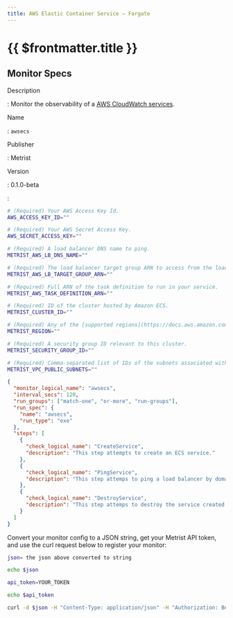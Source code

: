 ```yaml
---
title: AWS Elastic Container Service — Fargate
---
```


# {{ $frontmatter.title }}

## Monitor Specs

Description

: Monitor the observability of a [AWS CloudWatch services](https://aws.amazon.com/cloudwatch/).

Name

: `awsecs`

Publisher

: Metrist

Version

: 0.1.0-beta

: &nbsp;


<!--@include: /parts/_1.md-->


<!--@include: /parts/_2.md-->


<!--@include: /parts/_3.md-->


```sh
# (Required) Your AWS Access Key Id.
AWS_ACCESS_KEY_ID=""

# (Required) Your AWS Secret Access Key.
AWS_SECRET_ACCESS_KEY=""

# (Required) A load balancer DNS name to ping.
METRIST_AWS_LB_DNS_NAME=""

# (Required) The load balancer target group ARN to access from the load balancer.
METRIST_AWS_LB_TARGET_GROUP_ARN=""

# (Required) Full ARN of the task definition to run in your service.
METRIST_AWS_TASK_DEFINITION_ARN=""

# (Required) ID of the cluster hosted by Amazon ECS.
METRIST_CLUSTER_ID=""

# (Required) Any of the [supported regions](https://docs.aws.amazon.com/AmazonECS/latest/userguide/AWS_Fargate-Regions.html).
METRIST_REGION=""

# (Required) A security group ID relevant to this cluster.
METRIST_SECURITY_GROUP_ID=""

# (Required) Comma-separated list of IDs of the subnets associated with the service.
METRIST_VPC_PUBLIC_SUBNETS=""
```

<!--@include: /parts/tips_env-vars.md -->


<!--@include: /parts/_4.md-->


```json
{
  "monitor_logical_name": "awsecs",
  "interval_secs": 120,
  "run_groups": ["match-one", "or-more", "run-groups"],
  "run_spec": {
    "name": "awsecs",
    "run_type": "exe"
  },
  "steps": [
    {
      "check_logical_name": "CreateService",
      "description": "This step attempts to create an ECS service."
    },
    {
      "check_logical_name": "PingService",
      "description": "This step attemps to ping a load balancer by domain name."
    },
    {
      "check_logical_name": "DestroyService",
      "description": "This step attemps to destroy the service created in an earlier step."
    }
  ]
}
```




Convert your monitor config to a JSON string, get your Metrist API token, and use the curl request below to register your monitor:

```sh
json= the json above converted to string

echo $json

api_token=YOUR_TOKEN

echo $api_token

curl -d $json -H "Content-Type: application/json" -H "Authorization: Bearer $api_token" 'https://app.metrist.io/api/v0/monitor-config'

```

<!--@include: /parts/tips_api.md-->


<!--@include: /parts/_5.md-->


<!--@include: /parts/result.md-->